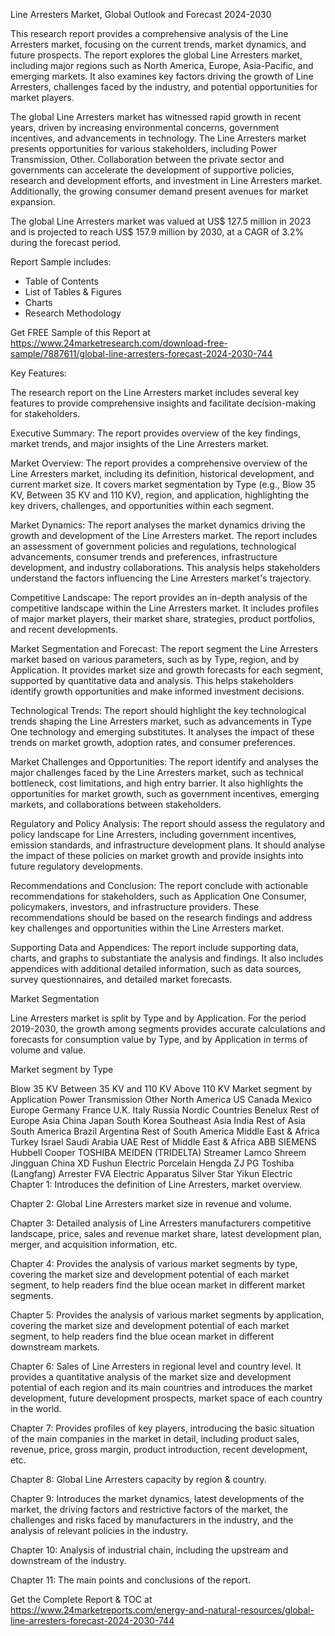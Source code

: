 Line Arresters Market, Global Outlook and Forecast 2024-2030

This research report provides a comprehensive analysis of the Line Arresters market, focusing on the current trends, market dynamics, and future prospects. The report explores the global Line Arresters market, including major regions such as North America, Europe, Asia-Pacific, and emerging markets. It also examines key factors driving the growth of Line Arresters, challenges faced by the industry, and potential opportunities for market players.

The global Line Arresters market has witnessed rapid growth in recent years, driven by increasing environmental concerns, government incentives, and advancements in technology. The Line Arresters market presents opportunities for various stakeholders, including Power Transmission, Other. Collaboration between the private sector and governments can accelerate the development of supportive policies, research and development efforts, and investment in Line Arresters market. Additionally, the growing consumer demand present avenues for market expansion.

The global Line Arresters market was valued at US$ 127.5 million in 2023 and is projected to reach US$ 157.9 million by 2030, at a CAGR of 3.2% during the forecast period.

Report Sample includes:
- Table of Contents
- List of Tables & Figures
- Charts
- Research Methodology

Get FREE Sample of this Report at https://www.24marketresearch.com/download-free-sample/7887611/global-line-arresters-forecast-2024-2030-744

Key Features:

The research report on the Line Arresters market includes several key features to provide comprehensive insights and facilitate decision-making for stakeholders.

Executive Summary: The report provides overview of the key findings, market trends, and major insights of the Line Arresters market.

Market Overview: The report provides a comprehensive overview of the Line Arresters market, including its definition, historical development, and current market size. It covers market segmentation by Type (e.g., Blow 35 KV, Between 35 KV and 110 KV), region, and application, highlighting the key drivers, challenges, and opportunities within each segment.

Market Dynamics: The report analyses the market dynamics driving the growth and development of the Line Arresters market. The report includes an assessment of government policies and regulations, technological advancements, consumer trends and preferences, infrastructure development, and industry collaborations. This analysis helps stakeholders understand the factors influencing the Line Arresters market's trajectory.

Competitive Landscape: The report provides an in-depth analysis of the competitive landscape within the Line Arresters market. It includes profiles of major market players, their market share, strategies, product portfolios, and recent developments.

Market Segmentation and Forecast: The report segment the Line Arresters market based on various parameters, such as by Type, region, and by Application. It provides market size and growth forecasts for each segment, supported by quantitative data and analysis. This helps stakeholders identify growth opportunities and make informed investment decisions.

Technological Trends: The report should highlight the key technological trends shaping the Line Arresters market, such as advancements in Type One technology and emerging substitutes. It analyses the impact of these trends on market growth, adoption rates, and consumer preferences.

Market Challenges and Opportunities: The report identify and analyses the major challenges faced by the Line Arresters market, such as technical bottleneck, cost limitations, and high entry barrier. It also highlights the opportunities for market growth, such as government incentives, emerging markets, and collaborations between stakeholders.

Regulatory and Policy Analysis: The report should assess the regulatory and policy landscape for Line Arresters, including government incentives, emission standards, and infrastructure development plans. It should analyse the impact of these policies on market growth and provide insights into future regulatory developments.

Recommendations and Conclusion: The report conclude with actionable recommendations for stakeholders, such as Application One Consumer, policymakers, investors, and infrastructure providers. These recommendations should be based on the research findings and address key challenges and opportunities within the Line Arresters market.

Supporting Data and Appendices: The report include supporting data, charts, and graphs to substantiate the analysis and findings. It also includes appendices with additional detailed information, such as data sources, survey questionnaires, and detailed market forecasts.

Market Segmentation

Line Arresters market is split by Type and by Application. For the period 2019-2030, the growth among segments provides accurate calculations and forecasts for consumption value by Type, and by Application in terms of volume and value.

Market segment by Type

Blow 35 KV
Between 35 KV and 110 KV
Above 110 KV
Market segment by Application
Power Transmission
Other
North America
US
Canada
Mexico
Europe
Germany
France
U.K.
Italy
Russia
Nordic Countries
Benelux
Rest of Europe
Asia
China
Japan
South Korea
Southeast Asia
India
Rest of Asia
South America
Brazil
Argentina
Rest of South America
Middle East & Africa
Turkey
Israel
Saudi Arabia
UAE
Rest of Middle East & Africa
ABB
SIEMENS
Hubbell
Cooper
TOSHIBA
MEIDEN (TRIDELTA)
Streamer
Lamco
Shreem
Jingguan
China XD
Fushun Electric Porcelain
Hengda ZJ
PG Toshiba (Langfang) Arrester
FVA Electric Apparatus
Silver Star
Yikun Electric
Chapter 1: Introduces the definition of Line Arresters, market overview.

Chapter 2: Global Line Arresters market size in revenue and volume.

Chapter 3: Detailed analysis of Line Arresters manufacturers competitive landscape, price, sales and revenue market share, latest development plan, merger, and acquisition information, etc.

Chapter 4: Provides the analysis of various market segments by type, covering the market size and development potential of each market segment, to help readers find the blue ocean market in different market segments.

Chapter 5: Provides the analysis of various market segments by application, covering the market size and development potential of each market segment, to help readers find the blue ocean market in different downstream markets.

Chapter 6: Sales of Line Arresters in regional level and country level. It provides a quantitative analysis of the market size and development potential of each region and its main countries and introduces the market development, future development prospects, market space of each country in the world.

Chapter 7: Provides profiles of key players, introducing the basic situation of the main companies in the market in detail, including product sales, revenue, price, gross margin, product introduction, recent development, etc.

Chapter 8: Global Line Arresters capacity by region & country.

Chapter 9: Introduces the market dynamics, latest developments of the market, the driving factors and restrictive factors of the market, the challenges and risks faced by manufacturers in the industry, and the analysis of relevant policies in the industry.

Chapter 10: Analysis of industrial chain, including the upstream and downstream of the industry.

Chapter 11: The main points and conclusions of the report.

Get the Complete Report & TOC at https://www.24marketreports.com/energy-and-natural-resources/global-line-arresters-forecast-2024-2030-744
